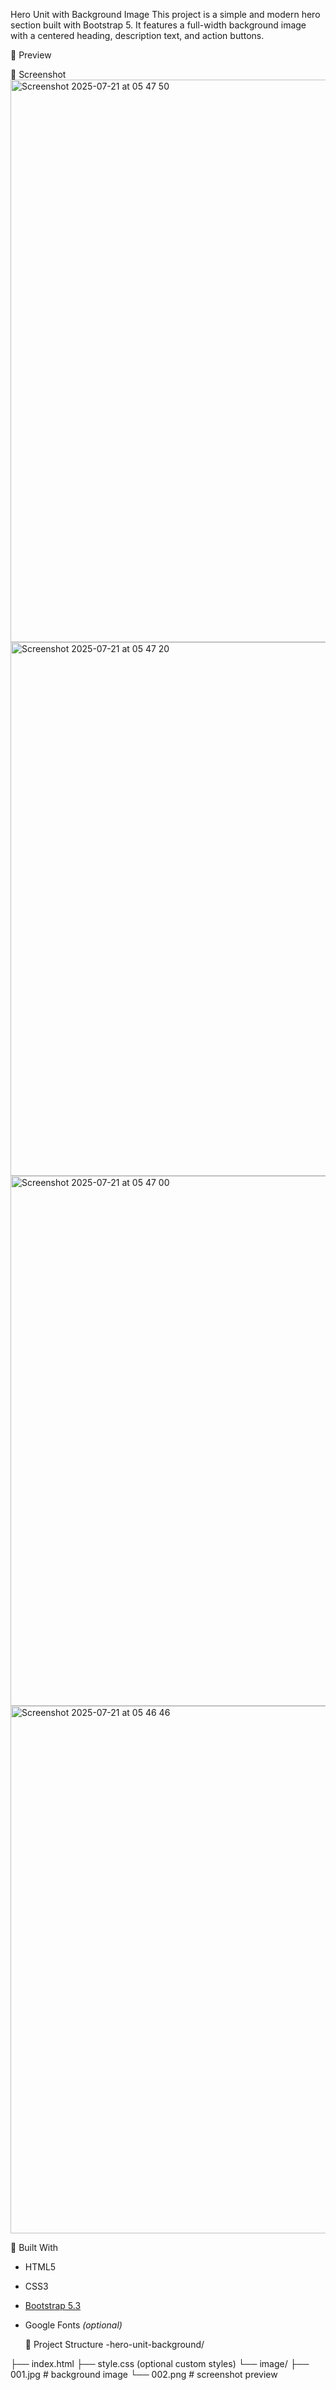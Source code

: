 Hero Unit with Background Image
This project is a simple and modern hero section built with Bootstrap 5. 
It features a full-width background image with a centered heading, description text, and action buttons.

 📸 Preview

 📸 Screenshot 
 <img width="1440" height="900" alt="Screenshot 2025-07-21 at 05 47 50" src="https://github.com/user-attachments/assets/8da0c1bb-d563-4971-8b79-b463ab1be96f" />
<img width="1438" height="854" alt="Screenshot 2025-07-21 at 05 47 20" src="https://github.com/user-attachments/assets/895e4a8a-e0aa-4ee0-a4b2-3dc5d6828bf1" />
<img width="1428" height="848" alt="Screenshot 2025-07-21 at 05 47 00" src="https://github.com/user-attachments/assets/106d6c65-02b3-43ad-a29f-15244fe4e9c8" />
<img width="1430" height="844" alt="Screenshot 2025-07-21 at 05 46 46" src="https://github.com/user-attachments/assets/09082240-7811-459d-b940-7e1f0aba19f0" />


  🔧 Built With
- HTML5
- CSS3
- [Bootstrap 5.3](https://getbootstrap.com/)
- Google Fonts *(optional)*

  📁 Project Structure -hero-unit-background/

├── index.html
├── style.css (optional custom styles)
└── image/
├── 001.jpg # background image
└── 002.png # screenshot preview
